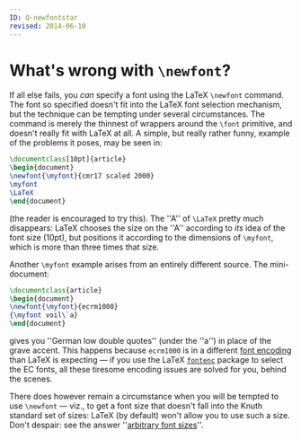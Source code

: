 ```yaml
---
ID: Q-newfontstar
revised: 2014-06-10
---
```

# What's wrong with `\newfont`?

If all else fails, you _can_ specify a font using the LaTeX
`\newfont` command.  The font so specified doesn't fit into the
LaTeX font selection mechanism, but the technique can be tempting
under several circumstances.  The command is merely the thinnest of
wrappers around the `\font` primitive, and doesn't really fit with
LaTeX at all.  A simple, but really rather funny, example of the
problems it poses, may be seen in:
```latex
\documentclass[10pt]{article}
\begin{document}
\newfont{\myfont}{cmr17 scaled 2000}
\myfont
\LaTeX
\end{document}
```
(the reader is encouraged to try this).  The ''A'' of `\LaTeX` pretty
much disappears: LaTeX chooses the size on the ''A'' according to
_its_ idea of the font size (10pt), but positions it according to
the dimensions of `\myfont`, which is more than three times
that size.

Another `\myfont` example arises from an entirely different
source.  The mini-document:
```latex
\documentclass{article}
\begin{document}
\newfont{\myfont}{ecrm1000}
{\myfont voil\`a}
\end{document}
```
gives you ''German low double quotes'' (under the ''a'') in place of
the grave accent.  This happens because `ecrm1000` is in a
different [font encoding](./FAQ-whatenc.html) than LaTeX is
expecting&nbsp;&mdash; if you use the LaTeX [`fontenc`](https://ctan.org/pkg/fontenc) package to
select the EC fonts, all these tiresome encoding issues are
solved for you, behind the scenes.

There does however remain a circumstance when you will be tempted to
use `\newfont`&nbsp;&mdash; viz., to get a font size that doesn't fall into
the Knuth standard set of sizes: LaTeX (by default) won't allow you
to use such a size.  Don't despair: see the answer 
''[arbitrary font sizes](./FAQ-fontsize.html)''.

